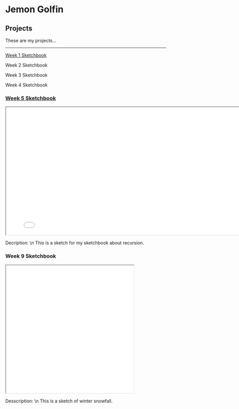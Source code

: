 # Jemon Golfin

## Projects

These are my projects...

---

[Week 1 Sketchbook](sketchbook1.md)

Week 2 Sketchbook

Week 3 Sketchbook

Week 4 Sketchbook

### [Week 5 Sketchbook](./sketch5-4/) 

<iframe src="./sketch5-4/" width="800" height="400"></iframe>

Decription: \n
This is a sketch for my sketchbook about recursion.

### Week 9 Sketchbook

<iframe src="./sketch9-1/" width="400" height="400"></iframe>

Desscription: \n
This is a sketch of winter snowfall.